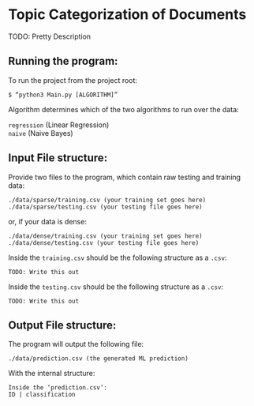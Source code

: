 # Topic Categorization of Documents

TODO: Pretty Description
## Running the program:
To run the project from the project root:
```
$ “python3 Main.py [ALGORITHM]”
```
Algorithm determines which of the two algorithms to run over the data:

`regression` (Linear Regression)  
`naive` (Naive Bayes)

## Input File structure:

Provide two files to the program, which contain raw testing and training data:
```
./data/sparse/training.csv (your training set goes here)
./data/sparse/testing.csv (your testing file goes here)
```
or, if your data is dense:
```
./data/dense/training.csv (your training set goes here) 
./data/dense/testing.csv (your testing file goes here)
```
Inside the `training.csv` should be the following structure as a `.csv`:
```
TODO: Write this out
```
Inside the `testing.csv` should be the following structure as a `.csv`:
```
TODO: Write this out
```
## Output File structure:
The program will output the following file:
```
./data/prediction.csv (the generated ML prediction)
```
With the internal structure:
```
Inside the ‘prediction.csv’:
ID | classification
```

